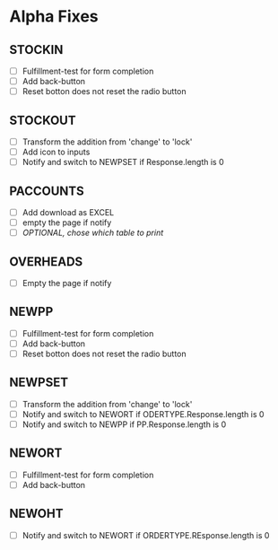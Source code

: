 # Alpha Fixes

## STOCKIN
- [ ] Fulfillment-test for form completion
- [ ] Add back-button
- [ ] Reset botton does not reset the radio button

## STOCKOUT
- [ ] Transform the addition from 'change' to 'lock'
- [ ] Add icon to inputs
- [ ] Notify and switch to NEWPSET if Response.length is 0

## PACCOUNTS
- [ ] Add download as EXCEL
- [ ] empty the page if notify
- [ ] *OPTIONAL, chose which table to print*

## OVERHEADS
- [ ] Empty the page if notify

## NEWPP
- [ ] Fulfillment-test for form completion
- [ ] Add back-button
- [ ] Reset botton does not reset the radio button

## NEWPSET
- [ ] Transform the addition from 'change' to 'lock'
- [ ] Notify and switch to NEWORT if ODERTYPE.Response.length is 0
- [ ] Notify and switch to NEWPP if PP.Response.length is 0

## NEWORT
- [ ] Fulfillment-test for form completion
- [ ] Add back-button

## NEWOHT
- [ ] Notify and switch to NEWORT if ORDERTYPE.REsponse.length is 0